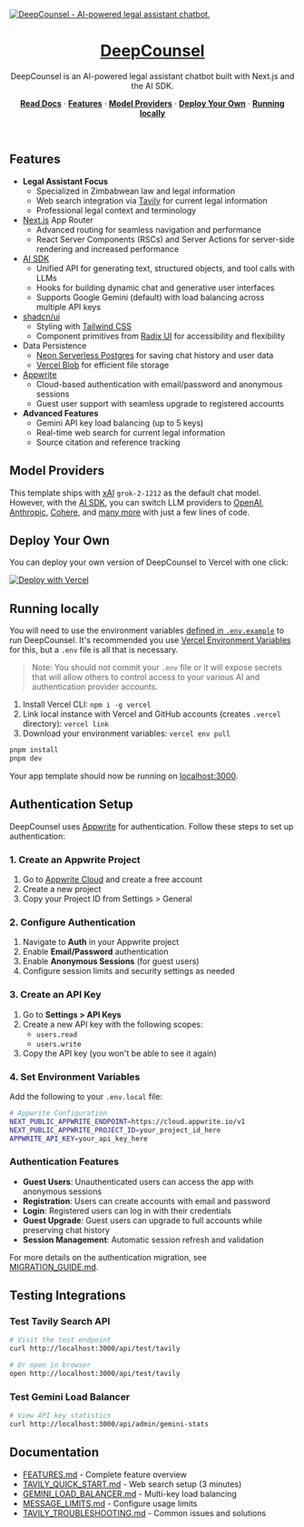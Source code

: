 <a href="https://chat.vercel.ai/">
  <img alt="DeepCounsel - AI-powered legal assistant chatbot." src="app/(chat)/opengraph-image.png">
  <h1 align="center">DeepCounsel</h1>
</a>

<p align="center">
    DeepCounsel is an AI-powered legal assistant chatbot built with Next.js and the AI SDK.
</p>

<p align="center">
  <a href="https://chat-sdk.dev"><strong>Read Docs</strong></a> ·
  <a href="#features"><strong>Features</strong></a> ·
  <a href="#model-providers"><strong>Model Providers</strong></a> ·
  <a href="#deploy-your-own"><strong>Deploy Your Own</strong></a> ·
  <a href="#running-locally"><strong>Running locally</strong></a>
</p>
<br/>

## Features

- **Legal Assistant Focus**
  - Specialized in Zimbabwean law and legal information
  - Web search integration via [Tavily](https://tavily.com) for current legal information
  - Professional legal context and terminology
- [Next.js](https://nextjs.org) App Router
  - Advanced routing for seamless navigation and performance
  - React Server Components (RSCs) and Server Actions for server-side rendering and increased performance
- [AI SDK](https://sdk.vercel.ai/docs)
  - Unified API for generating text, structured objects, and tool calls with LLMs
  - Hooks for building dynamic chat and generative user interfaces
  - Supports Google Gemini (default) with load balancing across multiple API keys
- [shadcn/ui](https://ui.shadcn.com)
  - Styling with [Tailwind CSS](https://tailwindcss.com)
  - Component primitives from [Radix UI](https://radix-ui.com) for accessibility and flexibility
- Data Persistence
  - [Neon Serverless Postgres](https://vercel.com/marketplace/neon) for saving chat history and user data
  - [Vercel Blob](https://vercel.com/storage/blob) for efficient file storage
- [Appwrite](https://appwrite.io)
  - Cloud-based authentication with email/password and anonymous sessions
  - Guest user support with seamless upgrade to registered accounts
- **Advanced Features**
  - Gemini API key load balancing (up to 5 keys)
  - Real-time web search for current legal information
  - Source citation and reference tracking

## Model Providers

This template ships with [xAI](https://x.ai) `grok-2-1212` as the default chat model. However, with the [AI SDK](https://sdk.vercel.ai/docs), you can switch LLM providers to [OpenAI](https://openai.com), [Anthropic](https://anthropic.com), [Cohere](https://cohere.com/), and [many more](https://sdk.vercel.ai/providers/ai-sdk-providers) with just a few lines of code.

## Deploy Your Own

You can deploy your own version of DeepCounsel to Vercel with one click:

[![Deploy with Vercel](https://vercel.com/button)](https://vercel.com/new/clone?repository-url=https%3A%2F%2Fgithub.com%2Fvercel%2Fai-chatbot&env=AUTH_SECRET&envDescription=Learn+more+about+how+to+get+the+API+Keys+for+the+application&envLink=https%3A%2F%2Fgithub.com%2Fvercel%2Fai-chatbot%2Fblob%2Fmain%2F.env.example&demo-title=AI+Chatbot&demo-description=An+Open-Source+AI+Chatbot+Template+Built+With+Next.js+and+the+AI+SDK+by+Vercel.&demo-url=https%3A%2F%2Fchat.vercel.ai&products=%5B%7B%22type%22%3A%22integration%22%2C%22protocol%22%3A%22ai%22%2C%22productSlug%22%3A%22grok%22%2C%22integrationSlug%22%3A%22xai%22%7D%2C%7B%22type%22%3A%22integration%22%2C%22protocol%22%3A%22storage%22%2C%22productSlug%22%3A%22neon%22%2C%22integrationSlug%22%3A%22neon%22%7D%2C%7B%22type%22%3A%22integration%22%2C%22protocol%22%3A%22storage%22%2C%22productSlug%22%3A%22upstash-kv%22%2C%22integrationSlug%22%3A%22upstash%22%7D%2C%7B%22type%22%3A%22blob%22%7D%5D)

## Running locally

You will need to use the environment variables [defined in `.env.example`](.env.example) to run DeepCounsel. It's recommended you use [Vercel Environment Variables](https://vercel.com/docs/projects/environment-variables) for this, but a `.env` file is all that is necessary.

> Note: You should not commit your `.env` file or it will expose secrets that will allow others to control access to your various AI and authentication provider accounts.

1. Install Vercel CLI: `npm i -g vercel`
2. Link local instance with Vercel and GitHub accounts (creates `.vercel` directory): `vercel link`
3. Download your environment variables: `vercel env pull`

```bash
pnpm install
pnpm dev
```

Your app template should now be running on [localhost:3000](http://localhost:3000).

## Authentication Setup

DeepCounsel uses [Appwrite](https://appwrite.io) for authentication. Follow these steps to set up authentication:

### 1. Create an Appwrite Project

1. Go to [Appwrite Cloud](https://cloud.appwrite.io/) and create a free account
2. Create a new project
3. Copy your Project ID from Settings > General

### 2. Configure Authentication

1. Navigate to **Auth** in your Appwrite project
2. Enable **Email/Password** authentication
3. Enable **Anonymous Sessions** (for guest users)
4. Configure session limits and security settings as needed

### 3. Create an API Key

1. Go to **Settings > API Keys**
2. Create a new API key with the following scopes:
   - `users.read`
   - `users.write`
3. Copy the API key (you won't be able to see it again)

### 4. Set Environment Variables

Add the following to your `.env.local` file:

```bash
# Appwrite Configuration
NEXT_PUBLIC_APPWRITE_ENDPOINT=https://cloud.appwrite.io/v1
NEXT_PUBLIC_APPWRITE_PROJECT_ID=your_project_id_here
APPWRITE_API_KEY=your_api_key_here
```

### Authentication Features

- **Guest Users**: Unauthenticated users can access the app with anonymous sessions
- **Registration**: Users can create accounts with email and password
- **Login**: Registered users can log in with their credentials
- **Guest Upgrade**: Guest users can upgrade to full accounts while preserving chat history
- **Session Management**: Automatic session refresh and validation

For more details on the authentication migration, see [MIGRATION_GUIDE.md](./MIGRATION_GUIDE.md).

## Testing Integrations

### Test Tavily Search API

```bash
# Visit the test endpoint
curl http://localhost:3000/api/test/tavily

# Or open in browser
open http://localhost:3000/api/test/tavily
```

### Test Gemini Load Balancer

```bash
# View API key statistics
curl http://localhost:3000/api/admin/gemini-stats
```

## Documentation

- [FEATURES.md](./FEATURES.md) - Complete feature overview
- [TAVILY_QUICK_START.md](./TAVILY_QUICK_START.md) - Web search setup (3 minutes)
- [GEMINI_LOAD_BALANCER.md](./GEMINI_LOAD_BALANCER.md) - Multi-key load balancing
- [MESSAGE_LIMITS.md](./MESSAGE_LIMITS.md) - Configure usage limits
- [TAVILY_TROUBLESHOOTING.md](./TAVILY_TROUBLESHOOTING.md) - Common issues and solutions
